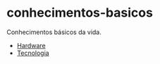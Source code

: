 # conhecimentos-basicos
Conhecimentos básicos da vida.

- [Hardware](hardware/Readme.md)
- [Tecnologia](tecnologia/Readme.md)
